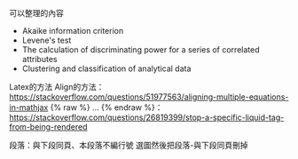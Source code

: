 可以整理的內容
- Akaike information criterion
- Levene's test
- The calculation of discriminating power for a series of correlated attributes
- Clustering and classification of analytical data  
  
Latex的方法
Align的方法：https://stackoverflow.com/questions/51977563/aligning-multiple-equations-in-mathjax
{% raw %} ... {% endraw %}：https://stackoverflow.com/questions/26819399/stop-a-specific-liquid-tag-from-being-rendered


段落：與下段同頁、本段落不編行號
選圖然後把段落-與下段同頁刪掉


